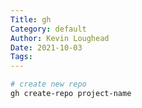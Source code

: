 ```yaml
---  
Title: gh  
Category: default  
Author: Kevin Loughead  
Date: 2021-10-03  
Tags:   
---  
```


```bash
# create new repo
gh create-repo project-name
```

